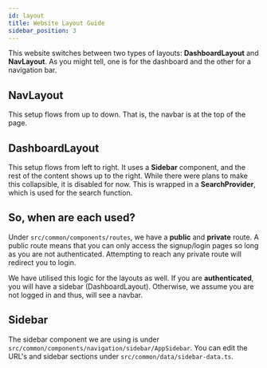 ```yaml
---
id: layout
title: Website Layout Guide
sidebar_position: 3
---
```


This website switches between two types of layouts: **DashboardLayout** and **NavLayout**. As you might tell, one is for the dashboard and the other for a navigation bar.

## NavLayout

This setup flows from up to down. That is, the navbar is at the top of the page.

## DashboardLayout

This setup flows from left to right. It uses a **Sidebar** component, and the rest of the content shows up to the right. While there were plans to make this collapsible, it is disabled for now. This is wrapped in a **SearchProvider**, which is used for the search function.

## So, when are each used?

Under `src/common/components/routes`, we have a **public** and **private** route. A public route means that you can only access the signup/login pages so long as you are not authenticated. Attempting to reach any private route will redirect you to login.

We have utilised this logic for the layouts as well. If you are **authenticated**, you will have a sidebar (DashboardLayout). Otherwise, we assume you are not logged in and thus, will see a navbar.

## Sidebar

The sidebar component we are using is under `src/common/components/navigation/sidebar/AppSidebar`. You can edit the URL's and sidebar sections under `src/common/data/sidebar-data.ts`.